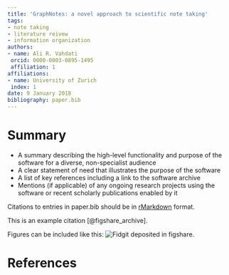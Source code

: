 ```yaml
---
title: 'GraphNotes: a novel approach to scientific note taking'
tags:
- note taking
- literature reivew
- information organization
authors:
- name: Ali R. Vahdati
 orcid: 0000-0003-0895-1495
 affiliation: 1
affiliations:
- name: University of Zurich
 index: 1
date: 9 January 2018
bibliography: paper.bib
---
```


# Summary

- A summary describing the high-level functionality and purpose of the software
for a diverse, non-specialist audience
- A clear statement of need that illustrates the purpose of the software
- A list of key references including a link to the software archive
- Mentions (if applicable) of any ongoing research projects using the software
or recent scholarly publications enabled by it

Citations to entries in paper.bib should be in
[rMarkdown](http://rmarkdown.rstudio.com/authoring_bibliographies_and_citations.html)
format.

This is an example citation [@figshare_archive].

Figures can be included like this: ![Fidgit deposited in figshare.](figshare_article.png)

# References